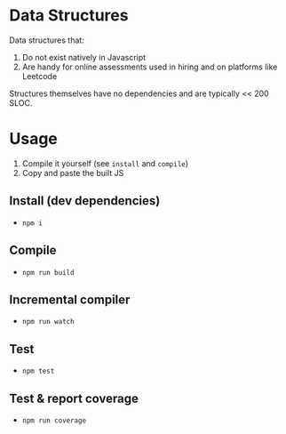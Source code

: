 # Data Structures
Data structures that:
1) Do not exist natively in Javascript
2) Are handy for online assessments used in hiring and on platforms like Leetcode

Structures themselves have no dependencies and are typically << 200 SLOC.

# Usage
1. Compile it yourself (see `install` and `compile`)
2. Copy and paste the built JS

## Install (dev dependencies)
- `npm i`

## Compile
- `npm run build`

## Incremental compiler
- `npm run watch`

## Test
- `npm test`

## Test & report coverage
- `npm run coverage`
